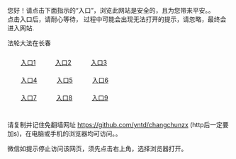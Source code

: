 您好！请点击下面指示的“入口”，浏览此网站是安全的，且为您带来平安。。 <br/>
点击入口后，请耐心等待， 过程中可能会出现无法打开的提示，请忽略，最终会进入网站. </br>

法轮大法在长春<br/>
<div style="padding:10px"><a style="margin:20px" target="_blank" href="https://d26t9d3gfpvmps.cloudfront.net/2Qpsp?nfmdvcro" id="ccLink1" rel="nofollow">入口1</a> <a target="_blank" style="margin:20px" href="https://d25p24dcln489g.cloudfront.net/2Qpsp?qixjjizn" id="ccLink2" rel="nofollow">入口2</a> <a style="margin:20px" target="_blank" href="https://dgile2o8k9s5m.cloudfront.net/2Qpsp?vlmmxsx" id="ccLink3" rel="nofollow">入口3</a></div>

<div style="padding:10px" ><a style="margin:20px" target="_blank" href="https://d26t9d3gfpvmps.cloudfront.net/2Qpsp?nfmdvcro" id="ccLink4" rel="nofollow">入口4</a> <a style="margin:20px" href="https://d25p24dcln489g.cloudfront.net/2Qpsp?qixjjizn" target="_blank" id="ccLink5" rel="nofollow">入口5</a> <a style="margin:20px" href="https://dgile2o8k9s5m.cloudfront.net/2Qpsp?vlmmxsx" target="_blank" id="ccLink6" rel="nofollow">入口6</a></div>

<div style="padding:10px"><a style="margin:20px" target="_blank" href="https://d26t9d3gfpvmps.cloudfront.net/2Qpsp?nfmdvcro" id="ccLink7" rel="nofollow">入口7</a> <a style="margin:20px" href="https://d25p24dcln489g.cloudfront.net/2Qpsp?qixjjizn" target="_blank" id="ccLink8" rel="nofollow">入口8</a> <a style="margin:20px" target="_blank" href="https://dgile2o8k9s5m.cloudfront.net/2Qpsp?vlmmxsx" id="ccLink9" rel="nofollow">入口9</a></div>

<br/>



请复制并记住免翻墙网址 https://github.com/yntd/changchunzx (http后一定要加s)，在电脑或手机的浏览器均可访问。。<br/>

微信如提示停止访问该网页，须先点击右上角，选择浏览器打开。
